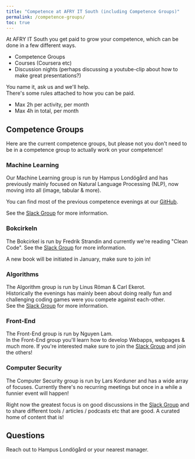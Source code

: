 ```yaml
---
title: "Competence at AFRY IT South (including Competence Groups)"
permalink: /competence-groups/
toc: true
---
```


At AFRY IT South you get paid to grow your competence, which can be done in a few different ways.

- Competence Groups
- Courses (Coursera etc)
- Discussion nights (perhaps discussing a youtube-clip about how to make great presentations?)

You name it, ask us and we'll help.  
There's some rules attached to how you can be paid.  
- Max 2h per activity, per month
- Max 4h in total, per month

## Competence Groups

Here are the current competence groups, but please not you don't need to be in a competence group to actually work on your competence!

### Machine Learning
Our Machine Learning group is run by Hampus Londögård and has previously mainly focused on Natural Language Processing (NLP), now moving into all (image, tabular & more).

You can find most of the previous competence evenings at our [GitHub](https://github.com/afry-south/nlp-competence).

See the [Slack Group](https://buitsouth.slack.com/archives/CPMRY5JBZ) for more information.

### Bokcirkeln
The Bokcirkel is run by Fredrik Strandin and currently we're reading "Clean Code". See the [Slack Group](https://buitsouth.slack.com/archives/C010WHF80RF) for more information.

A new book will be initiated in January, make sure to join in!

### Algorithms
The Algorithm group is run by Linus Röman & Carl Ekerot.  
Historically the evenings has mainly been about doing really fun and challenging coding games were you compete against each-other.  
See the [Slack Group](https://buitsouth.slack.com/archives/CPE14G5LH) for more information.

### Front-End
The Front-End group is run by Nguyen Lam.  
In the Front-End group you'll learn how to develop Webapps, webpages & much more. If you're interested make sure to join the [Slack Group](https://buitsouth.slack.com/archives/CTHPYKDDG) and join the others!

### Computer Security
The Computer Security group is run by Lars Korduner and has a wide array of focuses. Currently there's no recurring meetings but once in a while a funnier event will happen!  

Right now the greatest focus is on good discussions in the [Slack Group](https://buitsouth.slack.com/archives/C01BK2EBNF8) and to share different tools / articles / podcasts etc that are good. A curated home of content that is!

## Questions
Reach out to Hampus Londögård or your nearest manager.